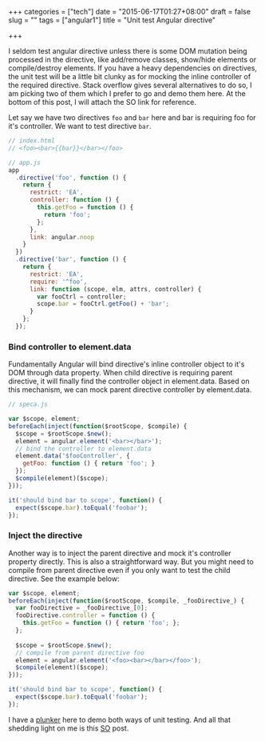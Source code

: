 +++
categories = ["tech"]
date = "2015-06-17T01:27+08:00"
draft = false
slug = ""
tags = ["angular1"]
title = "Unit test Angular directive"

+++

I seldom test angular directive unless there is some DOM mutation being processed in the directive, like add/remove classes, show/hide elements or compile/destroy elements. If you have a heavy  dependencies on directives, the unit test will be a little bit clunky as for mocking the inline controller of the required directive. Stack overflow gives several alternatives to do so, I am picking two of them which I prefer to go  and demo them here. At the bottom of this post, I will attach the SO link for reference.

<span class="more"></span>

Let say we have two directives `foo` and `bar` here and bar is requiring foo for it's controller. We want to test directive `bar`.
```javascript
// index.html
// <foo><bar>{{bar}}</bar></foo>

// app.js
app
  .directive('foo', function () {
    return {
      restrict: 'EA',
      controller: function () {
        this.getFoo = function () {
          return 'foo';
        };
      },
      link: angular.noop
    }
  })
  .directive('bar', function () {
    return {
      restrict: 'EA',
      require: '^foo',
      link: function (scope, elm, attrs, controller) {
        var fooCtrl = controller;
        scope.bar = fooCtrl.getFoo() + 'bar';
      }
    };
  });
```

###  Bind controller to element.data
Fundamentally Angular will bind directive's inline controller object to it's DOM through data property. When child directive is requiring parent directive, it will finally find the controller object in element.data. Based on this mechanism, we can mock parent directive controller by element.data.
```javascript
// speca.js

var $scope, element;
beforeEach(inject(function($rootScope, $compile) {
  $scope = $rootScope.$new();
  element = angular.element('<bar></bar>');
  // bind the controller to element.data
  element.data('$fooController', {
    getFoo: function () { return 'foo'; }
  });
  $compile(element)($scope);
}));

it('should bind bar to scope', function() {
  expect($scope.bar).toEqual('foobar');
}); 
```

### Inject the directive
Another way is to inject the parent directive and mock it's controller property directly. This is also a straightforward way. But you might need to compile from parent directive even if you only want to test the child directive. See the example below:
```javascript
var $scope, element;
beforeEach(inject(function($rootScope, $compile, _fooDirective_) {
  var fooDirective = _fooDirective_[0];
  fooDirective.controller = function () {
    this.getFoo = function () { return 'foo'; };
  };
    
  $scope = $rootScope.$new();
  // compile from parent directive foo
  element = angular.element('<foo><bar></bar></foo>');
  $compile(element)($scope);
}));

it('should bind bar to scope', function() {
  expect($scope.bar).toEqual('foobar');
});
```

I have  a [plunker](http://plnkr.co/edit/CUvQi8LQQ13fwHdgzgpw?p=preview) here to demo both ways of unit testing. And all that shedding light on me is this [SO](http://stackoverflow.com/questions/19227036/testing-directives-that-require-controllers) post.

